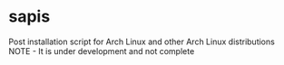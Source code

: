 # sapis
Post installation script for Arch Linux and other Arch Linux distributions  
NOTE - It is under development and not complete
